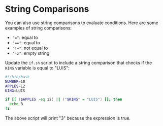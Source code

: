 # String Comparisons

You can also use string comparisons to evaluate conditions. Here are some examples of string comparisons:

- `"="`: equal to
- `"=="`: equal to
- `"!="`: not equal to
- `"-z"`: empty string

Update the `if.sh` script to include a string comparison that checks if the `KING` variable is equal to "LUIS":

```bash
#!/bin/bash
NUMBER=10
APPLES=12
KING=LUIS

if [[ ($APPLES -eq 12) || ("$KING" = "LUIS") ]]; then
  echo 3
fi
```

The above script will print "3" because the expression is true.

